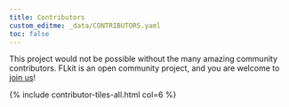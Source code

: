 ```yaml
---
title: Contributors
custom_editme: _data/CONTRIBUTORS.yaml
toc: false
---
```


This project would not be possible without the many amazing community contributors.
FLkit is an open community project, and you are welcome to [join us](how_to_contribute)!

{% include contributor-tiles-all.html col=6 %}
